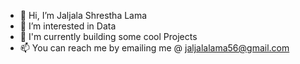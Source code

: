 - 👋 Hi, I’m Jaljala Shrestha Lama
- 👀 I’m interested in Data
- 🌱 I'm currently building some cool Projects
- 📫 You can reach me by emailing me @ jaljalalama56@gmail.com

<!---
SshadowW-1/SshadowW-1 is a ✨ special ✨ repository because its `README.md` (this file) appears on your GitHub profile.
You can click the Preview link to take a look at your changes.
--->

